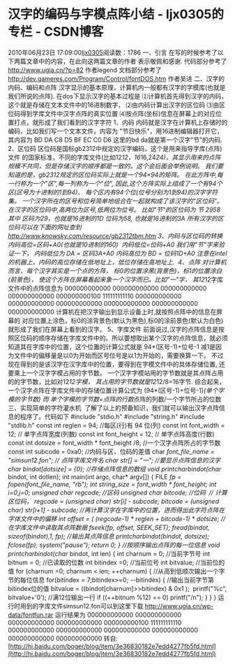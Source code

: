 # 汉字的编码与字模点阵小结 - ljx0305的专栏 - CSDN博客
2010年06月23日 17:09:00[ljx0305](https://me.csdn.net/ljx0305)阅读数：1786
一、引言
在写的时候参考了以下两篇文章中的内容，在此向这两篇文章的作者
表示敬佩和感谢.
代码部分参考了
http://www.ugia.cn/?p=82 作者legend
文档部分参考了
http://dev.gameres.com/Program/Control/fontDOS.htm 作者吴进
二、汉字的内码、编码和点阵
汉字显示的基本原理，计算机内一般都有汉字的字模库(也就是我们所说的点阵).
在dos下显示汉字的基本过程是
⑴计算机首先得到汉字的内码，这个就是存储在文本文件中的16进制数字，
⑵由内码计算出汉字的区位码
⑶由区位码得到字库文件中汉字点阵的真实位置
⑷按点阵(坐标)信息在屏幕上的对应位置打点，就形成了我们看到的汉字字符
1、内码
内码就是汉字在计算机上存储时的编码，比如我们写一个文本文件，内容为
"节日快乐"，用16进制编辑器打开它，其内容为
BD DA C8 D5 BF EC C0 D6
这里的bd da就是第一个汉字"节"的内码.
2、区位码
区位码是国标gb2312中规定的汉字编码，这个是用来指导字库(点阵)文件
的国家标准，不同的字库文件(比如12*12，16*16,24*24)，其显示用来的点阵
规模不共同，但是存储汉字的顺序都是一致的。这个会后面会举例说明。
我们要知道的是，gb2312规定的区位码实际上就是一个94×94的矩阵。
在此方阵中,每一行称为一个”区”,每一列称为一个”位”,
因此,这个方阵实际上组成了一个有94个区(区号为十进制的1到94)、
每个区内有94个位(位号分别为1到94)的汉字字符集。
一个汉字所在的区号和位号简单地组合在一起就构成了该汉字的”区位码”。
在汉字的区位码中,高两位为区号,低两位为位号。
比如"节"的区位码为
节 2958 
其中 区码为29，也就是16进制的1D
位码为58, 也就是16进制的3A
所有汉字的区位码可以在下面的网址查到
http://www.knowsky.com/resource/gb2312tbm.htm
3、内码与区位码的转换
内码高位=区码+A0(也就是10进制的160) 
内码低位=位码+A0
我们用"节"字来验证一下，
内码低位为 DA = 区码3A+A0
内码高位为 BD = 位码1D+A0
注意在intel的机器上，内码的高位存储在低地址上，低位存储在高地址上. 
4、点阵
对计算机而言，每个汉字其实是一个点的方阵，
标0的位置涂黑(背景色)，标1的位置涂白(前景色)，
使这个方阵在屏幕看起来象一个汉字而已。比如"一"字，
其12*12字库文件中的点阵信息为
000000000000
000000000000
000000000000
000000000000
000000000100
111111111110
000000000000
000000000000
000000000000
000000000000
000000000000
000000000000
计算机在把汉字输出到显示设备上时,就按照点阵中的信息在屏幕的
对应位置上涂色，标0的涂背景色(默认为黑色),标0的涂前景色(默认为白色)
就形成了我们在屏幕上看到的汉字。
5、字库文件
前面说过,汉字的点阵信息是按照区位码的顺序存储在字库文件中的。所以要想取出某个汉字的点阵信息，就必须知道其在字库中的位置，这个位置的计算公式就是
94*(区号-1)+位号-1
减1是因为文件中的偏移量是以0为开始而区号位号是以1为开始的，需要换算一下。
不过现在得到的是该汉字在汉字库中的位置，要得到在字模文件中的具体存储位置,
还要乘上一个汉字字模占用的字节数。
一个汉字字模站用的字节数就是其点阵占用的的字节数，比如对12*12字模，
其占用的字节数就是12*12/8=16字节.
综合起来，一个汉字点阵在字库文件中的存储位置计算公式为
(94*(区号-1)+位号-1)*(单个字模的字节数)
而 单个字模的字节数=点阵的行数*点阵的列数/一个字节所占的位数
三、实现简单的字符灌水机 
了解了以上的预备知识，我们就可以输出汉字点阵信息的程序了。代码如下
#include "stdio.h"
#include "string.h"
#include "stdlib.h"
const int reglen = 94; //每区(行)有 94 位(列)
const int font_width = 12; // 单字点阵宽度(列数)
const int font_height = 12; // 单字点阵高度(行数)
const int dotsize = font_width * font_height /8; //一个汉字点阵所占的字节数
const int subcode = 0xa0; //内码与区、位码的差值
char *font_file_name = "simsun12.fon"; // 点阵字库文件名
char str[] = "一"; //要显示点阵信息的汉字
char bindot[dotsize] = {0}; //存储点阵信息的数组
void printcharbindot(char* bindot, int dotlen);
int main(int argc, char* argv[])
{
FILE *fp = fopen(font_file_name, "rb");
int string_size = font_width * font_height;
int i=0,j=0;
unsigned char regcode; //区码
unsigned char bitcode; //位码 
// 计算区位码，
regcode = (unsigned char) str[i] - subcode;
bitcode = (unsigned char) str[i+1] - subcode;
//再计算汉字在字库中的位置，进而得出此字符点阵在字体文件中的偏移
int offset = ( (regcode-1) * reglen + bitcode-1) * dotsize;
// 在字库文件中读取其点阵数据
fseek(fp, offset, SEEK_SET);
fread(bindot, sizeof(bindot),1, fp);
//输出其点阵信息
printcharbindot(bindot, dotsize);
fclose(fp);
system("pause");
return 0;
}
//按顺序输出点阵的每一位信息
void printcharbindot(char* bindot, int len)
{
int charnum = 0; //当前字节号
int bitnum = 0; //已读取的位数
int bitindex =0; //当前位号
int bitvalue; //当前位的值
for (charnum =0; charnum < len; ++charnum)
{
//从高到低顺次输出一个字节的每位信息
for(bitindex = 7;bitindex>=0; --bitindex)
{
//输出当前字节第bitindex位的值
bitvalue = ((bindot[charnum]>>bitindex) & 0x1 ); 
printf("%c", bitvalue+'0');
//满12位输出一行
if ((++bitnum %12) == 0)
printf("/n");
}
}
}
运行时用到的字库文件simsun12.fon可以到这里下载
http://www.ugia.cn/wp-data/fontfun.rar
运行结果为
000000000000
000000000000
000000000000
000000000000
000000000100
111111111110
000000000000
000000000000
000000000000
000000000000
000000000000
000000000000
转自:[http://hi.baidu.com/boger/blog/item/3e36830182e7edd4277fb5fd.html](http://hi.baidu.com/boger/blog/item/3e36830182e7edd4277fb5fd.html)
